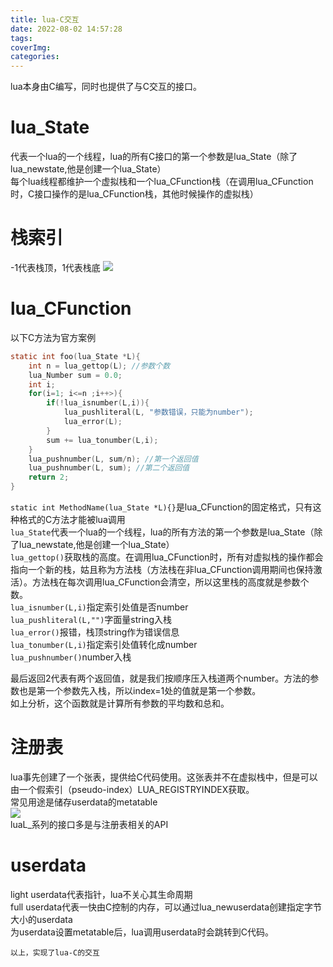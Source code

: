 ```yaml
---
title: lua-C交互
date: 2022-08-02 14:57:28
tags:
coverImg:
categories:
---
```

lua本身由C编写，同时也提供了与C交互的接口。  
# lua_State
代表一个lua的一个线程，lua的所有C接口的第一个参数是lua_State（除了lua_newstate,他是创建一个lua_State）  
每个lua线程都维护一个虚拟栈和一个lua_CFunction栈（在调用lua_CFunction时，C接口操作的是lua_CFunction栈，其他时候操作的虚拟栈）
# 栈索引
-1代表栈顶，1代表栈底
![](https://pic.imgdb.cn/item/62e792fe8c61dc3b8ee77b34.png)  

# lua_CFunction
以下C方法为官方案例
```c
static int foo(lua_State *L){
    int n = lua_gettop(L); //参数个数
    lua_Number sum = 0.0;
    int i;
    for(i=1; i<=n ;i++>){
        if(!lua_isnumber(L,i)){
            lua_pushliteral(L, "参数错误，只能为number");
            lua_error(L);
        }
        sum += lua_tonumber(L,i);
    }
    lua_pushnumber(L, sum/n); //第一个返回值
    lua_pushnumber(L, sum); //第二个返回值
    return 2;
}
```

`static int MethodName(lua_State *L){}`是lua_CFunction的固定格式，只有这种格式的C方法才能被lua调用  
`lua_State`代表一个lua的一个线程，lua的所有方法的第一个参数是lua_State（除了lua_newstate,他是创建一个lua_State）  
`lua_gettop()`获取栈的高度。在调用lua_CFunction时，所有对虚拟栈的操作都会指向一个新的栈，姑且称为方法栈（方法栈在非lua_CFunction调用期间也保持激活）。方法栈在每次调用lua_CFunction会清空，所以这里栈的高度就是参数个数。  
`lua_isnumber(L,i)`指定索引处值是否number  
`lua_pushliteral(L,"")`字面量string入栈  
`lua_error()`报错，栈顶string作为错误信息  
`lua_tonumber(L,i)`指定索引处值转化成number  
`lua_pushnumber()`number入栈  

最后返回2代表有两个返回值，就是我们按顺序压入栈道两个number。方法的参数也是第一个参数先入栈，所以index=1处的值就是第一个参数。  
如上分析，这个函数就是计算所有参数的平均数和总和。

# 注册表
lua事先创建了一个张表，提供给C代码使用。这张表并不在虚拟栈中，但是可以由一个假索引（pseudo-index）LUA_REGISTRYINDEX获取。  
常见用途是储存userdata的metatable  
![](https://pic.imgdb.cn/item/62e8cf8716f2c2beb1d15283.png)  
luaL_系列的接口多是与注册表相关的API

# userdata
light userdata代表指针，lua不关心其生命周期  
full userdata代表一快由C控制的内存，可以通过lua_newuserdata创建指定字节大小的userdata  
为userdata设置metatable后，lua调用userdata时会跳转到C代码。 
   
`以上，实现了lua-C的交互`